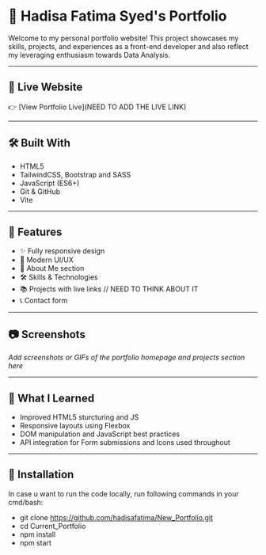 # 💼 Hadisa Fatima Syed's Portfolio

Welcome to my personal portfolio website! This project showcases my skills, projects, and experiences as a front-end developer and also reflect my leveraging enthusiasm towards Data Analysis.

---

## 🚀 Live Website

👉 [View Portfolio Live](NEED TO ADD THE LIVE LINK)

---

## 🛠️ Built With

- HTML5
- TailwindCSS, Bootstrap and SASS
- JavaScript (ES6+)
- Git & GitHub
- Vite

---

## 📁 Features

- ✨ Fully responsive design
- 🧩 Modern UI/UX
- 📄 About Me section
- 🛠 Skills & Technologies
- 📚 Projects with live links // NEED TO THINK ABOUT IT
- 📞 Contact form

---

## 📷 Screenshots

_Add screenshots or GIFs of the portfolio homepage and projects section here_

---

## 🧠 What I Learned

- Improved HTML5 sturcturing and JS
- Responsive layouts using Flexbox
- DOM manipulation and JavaScript best practices
- API integration for Form submissions and Icons used throughout

---

## 🔧 Installation

In case u want to run the code locally, run following commands in your cmd/bash:

- git clone https://github.com/hadisafatima/New_Portfolio.git
- cd Current_Portfolio
- npm install
- npm start
